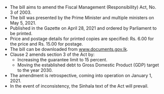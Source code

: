 - The bill aims to amend the Fiscal Management (Responsibility) Act, No. 3 of 2003.
- The bill was presented by the Prime Minister and multiple ministers on May 5, 2021.
- Published in the Gazette on April 28, 2021 and ordered by Parliament to be printed.
- Price and postage details for printed copies are specified: Rs. 6.00 for the price and Rs. 15.00 for postage.
- The bill can be downloaded from www.documents.gov.lk.
- Clause 2 amends section 3 of the Act by:
  - Increasing the guarantee limit to 15 percent.
  - Moving the established debt to Gross Domestic Product (GDP) target to the year 2030.
- The amendment is retrospective, coming into operation on January 1, 2021.
- In the event of inconsistency, the Sinhala text of the Act will prevail.